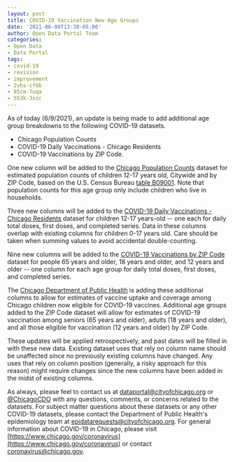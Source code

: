 ```yaml
---
layout: post
title: COVID-19 Vaccination New Age Groups
date: '2021-06-09T13:30-05:00'
author: Open Data Portal Team
categories:
- Open Data
- Data Portal
tags:
- covid-19
- revision
- improvement
- 2vhs-cf6b
- 85cm-7uqa
- 553k-3xzc
---
```

As of today (6/9/2021), an update is being made to add additional age group breakdowns to the following COVID-19 datasets.

* Chicago Population Counts
* COVID-19 Daily Vaccinations - Chicago Residents
* COVID-19 Vaccinations by ZIP Code.

One new column will be added to the [Chicago Population Counts](https://data.cityofchicago.org/d/85cm-7uqa) dataset for estimated population counts of children 12-17 years old, Citywide and by ZIP Code, based on the U.S. Census Bureau [table B09001](https://data.census.gov/cedsci/table?q=B09001&tid=ACSDT1Y2019.B09001). Note that population counts for this age group only include children who live in households.

Three new columns will be added to the [COVID-19 Daily Vaccinations - Chicago Residents](https://data.cityofchicago.org/d/2vhs-cf6b) dataset for children 12-17 years-old -- one each for daily total doses, first doses, and completed series. Data in these columns overlap with existing columns for children 0-17 years old. Care should be taken when summing values to avoid accidental double-counting.

Nine new columns will be added to the [COVID-19 Vaccinations by ZIP Code](https://data.cityofchicago.org/d/553k-3xzc) dataset for people 65 years and older, 18 years and older, and 12 years and older -- one column for each age group for daily total doses, first doses, and completed series.

The [Chicago Department of Public Health](https://www.chicago.gov/cdph) is adding these additional columns to allow for estimates of vaccine uptake and coverage among Chicago children now eligible for COVID-19 vaccines. Additional age groups added to the ZIP Code dataset will allow for estimates of COVID-19 vaccination among seniors (65 years and older), adults (18 years and older), and all those eligible for vaccination (12 years and older) by ZIP Code.

These updates will be applied retrospectively, and past dates will be filled in with these new data. Existing dataset uses that rely on column name should be unaffected since no previously existing columns have changed. Any uses that rely on column position (generally, a risky approach for this reason) might require changes since the new columns have been added in the midst of existing columns.

As always, please feel to contact us at [dataportal@cityofchicago.org](mailto:dataportal@cityofchicago.org) or [@ChicagoCDO](https://twitter.com/ChicagoCDO) with any questions, comments, or concerns related to the datasets. For subject matter questions about these datasets or any other COVID-19 datasets, please contact the Department of Public Health's epidemiology team at [epidatarequests@cityofchicago.org](mailto:epidatarequests@cityofchicago.org). For general information about COVID-19 in Chicago, please visit [https://www.chicago.gov/coronavirus](https://www.chicago.gov/coronavirus) or contact [coronavirus@chicago.gov](mailto:coronavirus@chicago.gov).
